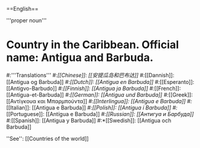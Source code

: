 ==English==

'''proper noun'''

# Country in the Caribbean. Official name: Antigua and Barbuda.
#:'''Translations'''
#:*[[Chinese]]: [[安提瓜岛和巴布达]]
#:*[[Dannish]]: [[Antigua og Barbuda]]
#:*[[Dutch]]: [[Antigua en Barbuda]]
#:*[[Esperanto]]: [[Antigvo-Barbudo]]
#:*[[Finnish]]: [[Antigua ja Barbuda]]
#:*[[French]]: [[Antigua-et-Barbuda]]
#:*[[German]]: [[Antigua und Barbuda]]
#:*[[Greek]]: [[Αντίγκουα και Μπαρμπούντα]]
#:*[[Interlingua]]: [[Antigua e Barbuda]]
#:*[[Italian]]: [[Antigua e Barbuda]]
#:*[[Polish]]: [[Antigua i Barbuda]]
#:*[[Portuguese]]: [[Antígua e Barbuda]]
#:*[[Russian]]: [[Антигуа и Барбуда]]
#:*[[Spanish]]: [[Antigua y Barbuda]]
#:*[[Swedish]]: [[Antigua och Barbuda]]

''See'': [[Countries of the world]]